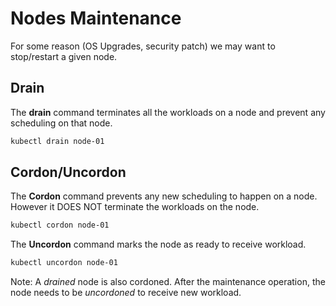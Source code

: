 # Nodes Maintenance

For some reason (OS Upgrades, security patch) we may want to stop/restart a given node.

## Drain

The **drain** command terminates all the workloads on a node and prevent any scheduling on that node.

```bash
kubectl drain node-01
```

## Cordon/Uncordon

The **Cordon** command prevents any new scheduling to happen on a node. However it DOES NOT terminate the workloads on the node.

```bash
kubectl cordon node-01
```

The **Uncordon** command marks the node as ready to receive workload.

```bash
kubectl uncordon node-01
```

Note: A *drained* node is also cordoned. After the maintenance operation, the node needs to be *uncordoned* to receive new workload.
